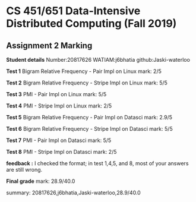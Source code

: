 # CS 451/651 Data-Intensive Distributed Computing (Fall 2019)
## Assignment 2 Marking

**Student details**
Number:20817626
WATIAM:j6bhatia
github:Jaski-waterloo

**Test 1** Bigram Relative Frequency - Pair Impl on Linux mark: 2/5

**Test 2** Bigram Relative Frequency - Stripe Impl on Linux mark: 5/5

**Test 3** PMI - Pair Impl on Linux mark: 5/5

**Test 4** PMI - Stripe Impl on Linux mark: 2/5

**Test 5** Bigram Relative Frequency - Pair Impl on Datasci mark: 2.9/5

**Test 6** Bigram Relative Frequency - Stripe Impl on Datasci mark: 5/5

**Test 7** PMI - Pair Impl on Datasci mark: 5/5

**Test 8** PMI - Stripe Impl on Datasci mark: 2/5

**feedback :** 
I checked the format; in test 1,4,5, and 8, most of your answers are still wrong.

**Final grade**
mark: 28.9/40.0

summary: 20817626,j6bhatia,Jaski-waterloo,28.9/40.0
